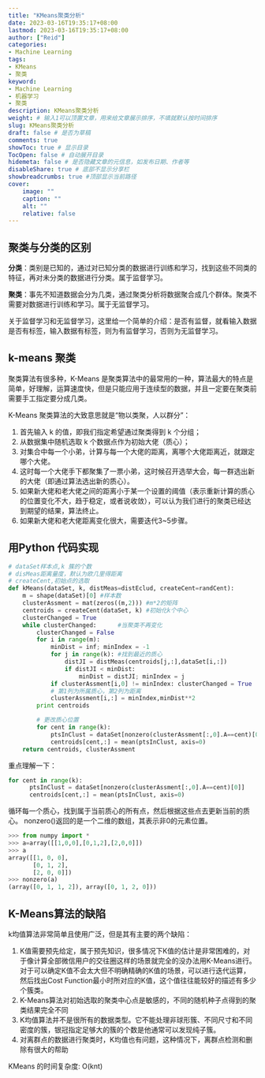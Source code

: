 ```yaml
---
title: "KMeans聚类分析"
date: 2023-03-16T19:35:17+08:00
lastmod: 2023-03-16T19:35:17+08:00
author: ["Reid"]
categories: 
- Machine Learning
tags: 
- KMeans
- 聚类
keyword:
- Machine Learning
- 机器学习
- 聚类
description: KMeans聚类分析
weight: # 输入1可以顶置文章，用来给文章展示排序，不填就默认按时间排序
slug: KMeans聚类分析
draft: false # 是否为草稿
comments: true
showToc: true # 显示目录
TocOpen: false # 自动展开目录
hidemeta: false # 是否隐藏文章的元信息，如发布日期、作者等
disableShare: true # 底部不显示分享栏
showbreadcrumbs: true #顶部显示当前路径
cover:
    image: ""
    caption: ""
    alt: ""
    relative: false
---
```


## **聚类与分类的区别**

**分类**：类别是已知的，通过对已知分类的数据进行训练和学习，找到这些不同类的特征，再对未分类的数据进行分类。属于监督学习。

**聚类**：事先不知道数据会分为几类，通过聚类分析将数据聚合成几个群体。聚类不需要对数据进行训练和学习。属于无监督学习。

关于监督学习和无监督学习，这里给一个简单的介绍：是否有监督，就看输入数据是否有标签，输入数据有标签，则为有监督学习，否则为无监督学习。

## **k-means 聚类**

聚类算法有很多种，K-Means 是聚类算法中的最常用的一种，算法最大的特点是简单，好理解，运算速度快，但是只能应用于连续型的数据，并且一定要在聚类前需要手工指定要分成几类。

K-Means 聚类算法的大致意思就是“物以类聚，人以群分”：

1. 首先输入 k 的值，即我们指定希望通过聚类得到 k 个分组；
2. 从数据集中随机选取 k 个数据点作为初始大佬（质心）；
3. 对集合中每一个小弟，计算与每一个大佬的距离，离哪个大佬距离近，就跟定哪个大佬。
4. 这时每一个大佬手下都聚集了一票小弟，这时候召开选举大会，每一群选出新的大佬（即通过算法选出新的质心）。
5. 如果新大佬和老大佬之间的距离小于某一个设置的阈值（表示重新计算的质心的位置变化不大，趋于稳定，或者说收敛），可以认为我们进行的聚类已经达到期望的结果，算法终止。
6. 如果新大佬和老大佬距离变化很大，需要迭代3~5步骤。

## 用Python 代码实现

```python
# dataSet样本点,k 簇的个数
# disMeas距离量度，默认为欧几里得距离
# createCent,初始点的选取
def kMeans(dataSet, k, distMeas=distEclud, createCent=randCent):
    m = shape(dataSet)[0] #样本数
    clusterAssment = mat(zeros((m,2))) #m*2的矩阵                   
    centroids = createCent(dataSet, k) #初始化k个中心
    clusterChanged = True             
    while clusterChanged:      #当聚类不再变化
        clusterChanged = False
        for i in range(m):
            minDist = inf; minIndex = -1
            for j in range(k): #找到最近的质心
                distJI = distMeas(centroids[j,:],dataSet[i,:])
                if distJI < minDist:
                    minDist = distJI; minIndex = j
            if clusterAssment[i,0] != minIndex: clusterChanged = True
            # 第1列为所属质心，第2列为距离
            clusterAssment[i,:] = minIndex,minDist**2
        print centroids

        # 更改质心位置
        for cent in range(k):
            ptsInClust = dataSet[nonzero(clusterAssment[:,0].A==cent)[0]]
            centroids[cent,:] = mean(ptsInClust, axis=0) 
    return centroids, clusterAssment

```

重点理解一下：

```Python
for cent in range(k):
      ptsInClust = dataSet[nonzero(clusterAssment[:,0].A==cent)[0]]
      centroids[cent,:] = mean(ptsInClust, axis=0) 
```

循环每一个质心，找到属于当前质心的所有点，然后根据这些点去更新当前的质心。
nonzero()返回的是一个二维的数组，其表示非0的元素位置。

```Python
>>> from numpy import *
>>> a=array([[1,0,0],[0,1,2],[2,0,0]])
>>> a
array([[1, 0, 0],
       [0, 1, 2],
       [2, 0, 0]])
>>> nonzero(a)
(array([0, 1, 1, 2]), array([0, 1, 2, 0]))

```

## **K-Means算法的缺陷**

k均值算法非常简单且使用广泛，但是其有主要的两个缺陷：

1. K值需要预先给定，属于预先知识，很多情况下K值的估计是非常困难的，对于像计算全部微信用户的交往圈这样的场景就完全的没办法用K-Means进行。对于可以确定K值不会太大但不明确精确的K值的场景，可以进行迭代运算，然后找出Cost Function最小时所对应的K值，这个值往往能较好的描述有多少个簇类。
2. K-Means算法对初始选取的聚类中心点是敏感的，不同的随机种子点得到的聚类结果完全不同
3. K均值算法并不是很所有的数据类型。它不能处理非球形簇、不同尺寸和不同密度的簇，银冠指定足够大的簇的个数是他通常可以发现纯子簇。
4. 对离群点的数据进行聚类时，K均值也有问题，这种情况下，离群点检测和删除有很大的帮助

KMeans 的时间复杂度: O(knt)